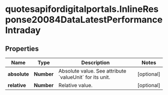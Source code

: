 # quotesapifordigitalportals.InlineResponse20084DataLatestPerformanceIntraday

## Properties

Name | Type | Description | Notes
------------ | ------------- | ------------- | -------------
**absolute** | **Number** | Absolute value. See attribute &#x60;valueUnit&#x60; for its unit. | [optional] 
**relative** | **Number** | Relative value. | [optional] 


